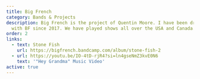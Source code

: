 ```yaml
---
title: Big French
category: Bands & Projects
description: Big French is the project of Quentin Moore. I have been drumming
  with BF since 2017. We have played shows all over the USA and Canada.
order: 2
links:
  - text: Stone Fish
    url: https://bigfrench.bandcamp.com/album/stone-fish-2
  - url: https://youtu.be/IO-4tD-rjR4?si=ln4gseNmZ3kvE0N6
    text: '"Hey Grandma" Music Video'
active: true
---
```

